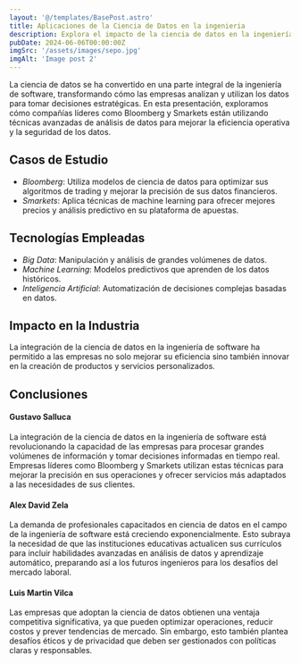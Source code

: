 ```yaml
---
layout: '@/templates/BasePost.astro'
title: Aplicaciones de la Ciencia de Datos en la ingenieria
description: Explora el impacto de la ciencia de datos en la ingeniería de software, con enfoque en casos prácticos y optimización de decisiones tecnológicas.
pubDate: 2024-06-06T00:00:00Z
imgSrc: '/assets/images/sepo.jpg'
imgAlt: 'Image post 2'
---
```


La ciencia de datos se ha convertido en una parte integral de la ingeniería de software, transformando cómo las empresas analizan y utilizan los datos para tomar decisiones estratégicas. En esta presentación, exploramos cómo compañías líderes como Bloomberg y Smarkets están utilizando técnicas avanzadas de análisis de datos para mejorar la eficiencia operativa y la seguridad de los datos.

## Casos de Estudio
- *Bloomberg*: Utiliza modelos de ciencia de datos para optimizar sus algoritmos de trading y mejorar la precisión de sus datos financieros.
- *Smarkets*: Aplica técnicas de machine learning para ofrecer mejores precios y análisis predictivo en su plataforma de apuestas.

## Tecnologías Empleadas
- *Big Data*: Manipulación y análisis de grandes volúmenes de datos.
- *Machine Learning*: Modelos predictivos que aprenden de los datos históricos.
- *Inteligencia Artificial*: Automatización de decisiones complejas basadas en datos.

## Impacto en la Industria
La integración de la ciencia de datos en la ingeniería de software ha permitido a las empresas no solo mejorar su eficiencia sino también innovar en la creación de productos y servicios personalizados.

## Conclusiones

#### Gustavo Salluca
La integración de la ciencia de datos en la ingeniería de software está revolucionando la capacidad de las empresas para procesar grandes volúmenes de información y tomar decisiones informadas en tiempo real. Empresas líderes como Bloomberg y Smarkets utilizan estas técnicas para mejorar la precisión en sus operaciones y ofrecer servicios más adaptados a las necesidades de sus clientes.

#### Alex David Zela
La demanda de profesionales capacitados en ciencia de datos en el campo de la ingeniería de software está creciendo exponencialmente. Esto subraya la necesidad de que las instituciones educativas actualicen sus currículos para incluir habilidades avanzadas en análisis de datos y aprendizaje automático, preparando así a los futuros ingenieros para los desafíos del mercado laboral.

#### Luis Martin Vilca
Las empresas que adoptan la ciencia de datos obtienen una ventaja competitiva significativa, ya que pueden optimizar operaciones, reducir costos y prever tendencias de mercado. Sin embargo, esto también plantea desafíos éticos y de privacidad que deben ser gestionados con políticas claras y responsables.

